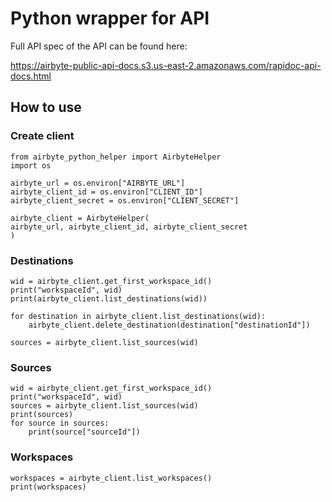 # Python wrapper for API

Full API spec of the API can be found here:

https://airbyte-public-api-docs.s3.us-east-2.amazonaws.com/rapidoc-api-docs.html


## How to use

### Create client

```
from airbyte_python_helper import AirbyteHelper
import os

airbyte_url = os.environ["AIRBYTE_URL"]
airbyte_client_id = os.environ["CLIENT_ID"]
airbyte_client_secret = os.environ["CLIENT_SECRET"]

airbyte_client = AirbyteHelper(
airbyte_url, airbyte_client_id, airbyte_client_secret
)
```

### Destinations

```
wid = airbyte_client.get_first_workspace_id()
print("workspaceId", wid)
print(airbyte_client.list_destinations(wid))

for destination in airbyte_client.list_destinations(wid):
    airbyte_client.delete_destination(destination["destinationId"])

sources = airbyte_client.list_sources(wid)
```

### Sources

```
wid = airbyte_client.get_first_workspace_id()
print("workspaceId", wid)
sources = airbyte_client.list_sources(wid)
print(sources)
for source in sources:
    print(source["sourceId"])
```

### Workspaces

```
workspaces = airbyte_client.list_workspaces()
print(workspaces)
```
